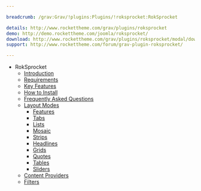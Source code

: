 ```yaml
---

breadcrumb: /grav:Grav/!plugins:Plugins/!roksprocket:RokSprocket

details: http://www.rockettheme.com/grav/plugins/roksprocket
demo: http://demo.rockettheme.com/joomla/roksprocket/
download: http://www.rockettheme.com/grav/plugins/roksprocket/modal/downloads
support: http://www.rockettheme.com/forum/grav-plugin-roksprocket/

---
```


* RokSprocket
    * [Introduction]()
    * [Requirements](INDEX.md#requirements)
    * [Key Features](INDEX.md#key-features)
    * [How to Install](INDEX.md#how-to-install)
    * [Frequently Asked Questions](faq.md)
    * [Layout Modes](layout_modes.md)
    	* [Features](features_mode.md)
    	* [Tabs](tabs_mode.md)
    	* [Lists](lists_mode.md)
    	* [Mosaic](mosaic_mode.md)
    	* [Strips](strips_mode.md)
    	* [Headlines](headlines_mode.md)
        * [Grids](grids_mode.md)
        * [Quotes](quotes_mode.md)
        * [Tables](tables_mode.md)
        * [Sliders](sliders_mode.md)
    * [Content Providers](layout_modes.md#content-providers)
    * [Filters](filters.md)